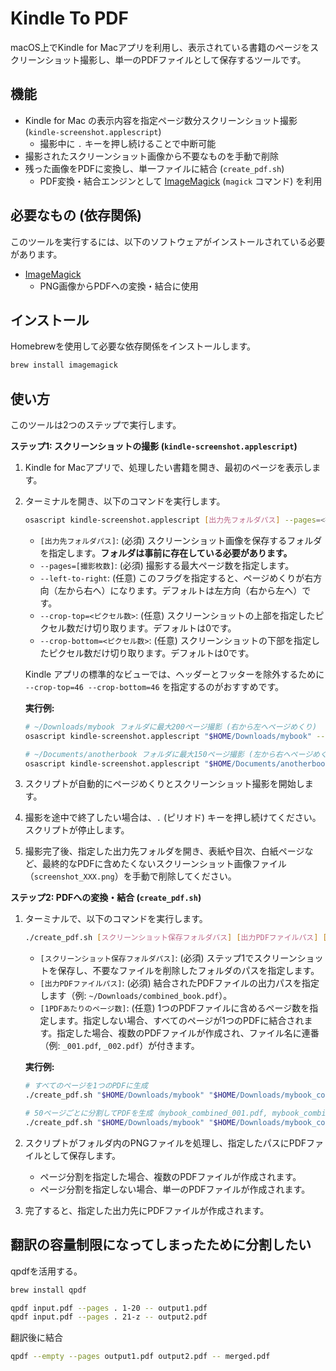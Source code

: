 # Kindle To PDF

macOS上でKindle for Macアプリを利用し、表示されている書籍のページをスクリーンショット撮影し、単一のPDFファイルとして保存するツールです。

## 機能

- Kindle for Mac の表示内容を指定ページ数分スクリーンショット撮影 (`kindle-screenshot.applescript`)
    - 撮影中に `.` キーを押し続けることで中断可能
- 撮影されたスクリーンショット画像から不要なものを手動で削除
- 残った画像をPDFに変換し、単一ファイルに結合 (`create_pdf.sh`)
    - PDF変換・結合エンジンとして [ImageMagick](https://imagemagick.org/) (`magick` コマンド) を利用

## 必要なもの (依存関係)

このツールを実行するには、以下のソフトウェアがインストールされている必要があります。

- [ImageMagick](https://imagemagick.org/)
   - PNG画像からPDFへの変換・結合に使用

## インストール

Homebrewを使用して必要な依存関係をインストールします。

```bash
brew install imagemagick
```

## 使い方

このツールは2つのステップで実行します。

**ステップ1: スクリーンショットの撮影 (`kindle-screenshot.applescript`)**

1.  Kindle for Macアプリで、処理したい書籍を開き、最初のページを表示します。
2.  ターミナルを開き、以下のコマンドを実行します。
    ```bash
    osascript kindle-screenshot.applescript [出力先フォルダパス] --pages=<撮影枚数> [--left-to-right] [--crop-top=<ピクセル数>] [--crop-bottom=<ピクセル数>]
    ```
    - `[出力先フォルダパス]`: (必須) スクリーンショット画像を保存するフォルダを指定します。**フォルダは事前に存在している必要があります。**
    - `--pages=[撮影枚数]`: (必須) 撮影する最大ページ数を指定します。
    - `--left-to-right`: (任意) このフラグを指定すると、ページめくりが右方向（左から右へ）になります。デフォルトは左方向（右から左へ）です。
    - `--crop-top=<ピクセル数>`: (任意) スクリーンショットの上部を指定したピクセル数だけ切り取ります。デフォルトは0です。
    - `--crop-bottom=<ピクセル数>`: (任意) スクリーンショットの下部を指定したピクセル数だけ切り取ります。デフォルトは0です。

    Kindle アプリの標準的なビューでは、ヘッダーとフッターを除外するために `--crop-top=46 --crop-bottom=46` を指定するのがおすすめです。

    **実行例:**
    ```bash
    # ~/Downloads/mybook フォルダに最大200ページ撮影 (右から左へページめくり)
    osascript kindle-screenshot.applescript "$HOME/Downloads/mybook" --pages=200

    # ~/Documents/anotherbook フォルダに最大150ページ撮影 (左から右へページめくり)
    osascript kindle-screenshot.applescript "$HOME/Documents/anotherbook" --pages=150 --left-to-right
    ```
3.  スクリプトが自動的にページめくりとスクリーンショット撮影を開始します。
4.  撮影を途中で終了したい場合は、`.` (ピリオド) キーを押し続けてください。スクリプトが停止します。
5.  撮影完了後、指定した出力先フォルダを開き、表紙や目次、白紙ページなど、最終的なPDFに含めたくないスクリーンショット画像ファイル（`screenshot_XXX.png`）を手動で削除してください。

**ステップ2: PDFへの変換・結合 (`create_pdf.sh`)**

1.  ターミナルで、以下のコマンドを実行します。
    ```bash
    ./create_pdf.sh [スクリーンショット保存フォルダパス] [出力PDFファイルパス] [1PDFあたりのページ数]
    ```
    - `[スクリーンショット保存フォルダパス]`: (必須) ステップ1でスクリーンショットを保存し、不要なファイルを削除したフォルダのパスを指定します。
    - `[出力PDFファイルパス]`: (必須) 結合されたPDFファイルの出力パスを指定します（例: `~/Downloads/combined_book.pdf`）。
    - `[1PDFあたりのページ数]`: (任意) 1つのPDFファイルに含めるページ数を指定します。指定しない場合、すべてのページが1つのPDFに結合されます。指定した場合、複数のPDFファイルが作成され、ファイル名に連番（例: `_001.pdf`, `_002.pdf`）が付きます。

    **実行例:**
    ```bash
    # すべてのページを1つのPDFに生成
    ./create_pdf.sh "$HOME/Downloads/mybook" "$HOME/Downloads/mybook_combined.pdf"
    
    # 50ページごとに分割してPDFを生成（mybook_combined_001.pdf, mybook_combined_002.pdf, ...が作成される）
    ./create_pdf.sh "$HOME/Downloads/mybook" "$HOME/Downloads/mybook_combined.pdf" 50
    ```
2.  スクリプトがフォルダ内のPNGファイルを処理し、指定したパスにPDFファイルとして保存します。
    - ページ分割を指定した場合、複数のPDFファイルが作成されます。
    - ページ分割を指定しない場合、単一のPDFファイルが作成されます。
3.  完了すると、指定した出力先にPDFファイルが作成されます。

## 翻訳の容量制限になってしまったために分割したい
qpdfを活用する。

```bash
brew install qpdf
```

```bash
qpdf input.pdf --pages . 1-20 -- output1.pdf
qpdf input.pdf --pages . 21-z -- output2.pdf
```

翻訳後に結合
```bash
qpdf --empty --pages output1.pdf output2.pdf -- merged.pdf
```
